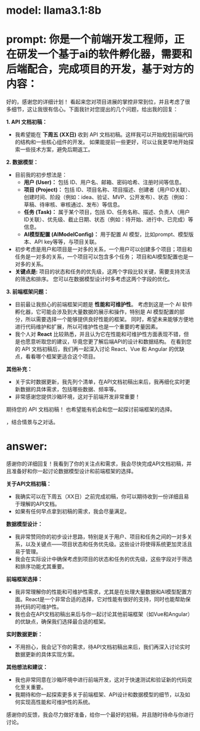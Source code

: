# model: llama3.1:8b
# prompt: 你是一个前端开发工程师，正在研发一个基于ai的软件孵化器，需要和后端配合，完成项目的开发，基于对方的内容：
好的，感谢您的详细计划！ 看起来您对项目进展的掌控非常到位，并且考虑了很多细节，这让我很有信心。下面我针对您提出的几个问题，给出我的回复：

**1. API 文档初稿：**

*   我希望能在 **下周五 (XX日)** 收到 API 文档初稿。这样我可以开始规划前端代码的结构和一些核心组件的开发。 如果能提前一些更好，可以让我更早地开始探索一些技术方案，避免后期返工。

**2. 数据模型：**

*   目前我的初步想法是：
    *   **用户 (User)：**  包括 ID、用户名、邮箱、密码哈希、注册时间等信息。 
    *   **项目 (Project)：** 包括 ID、项目名称、项目描述、创建者（用户ID关联）、创建时间、阶段（例如：idea、验证、MVP、公开发布）、状态（例如：草稿、待审核、审核通过、发布）等信息。
    *   **任务 (Task)：**  属于某个项目，包括 ID、任务名称、描述、负责人（用户ID关联）、优先级、截止日期、状态（例如：待开始、进行中、已完成）等信息。
    *   **AI模型配置 (AIModelConfig)：** 用于配置 AI 模型，比如prompt、模型版本、API key等等，与项目关联。
*   初步考虑是用户和项目是一对多的关系，一个用户可以创建多个项目；项目和任务是一对多的关系，一个项目可以包含多个任务； 项目和AI模型配置也是一对多的关系。
*   **关键点是:** 项目的状态和任务的优先级，这两个字段比较关键，需要支持灵活的筛选和排序。 您可以在数据模型设计时多考虑这两个字段的优化。

**3. 前端框架问题：**

*   目前最让我担心的前端框架问题是 **性能和可维护性**。 考虑到这是一个 AI 软件孵化器，它可能会涉及到大量数据的展示和操作，特别是 AI 模型配置的部分，所以需要选择一个能够提供良好性能的框架。 同时，希望未来能够方便地进行代码维护和扩展，所以可维护性也是一个重要的考量因素。 
*   我个人对 **React** 比较熟悉，并且认为它在性能和可维护性方面表现不错，但是也愿意听取您的建议，毕竟您更了解后端API的设计和数据结构。 在看到您的 API 文档初稿后，我们再一起深入讨论 React、Vue 和 Angular 的优缺点，看看哪个框架更适合这个项目。

**其他补充：**

*   关于实时数据更新，我先列个清单，在API文档初稿出来后，我再细化实时更新数据的具体需求，包括哪些数据、频率等。 
*   非常感谢您提供沙箱环境，这对于前端开发非常重要！

期待您的 API 文档初稿！ 也希望能有机会和您一起探讨前端框架的选择。

，结合情景与之对话。
# answer: 
 感谢你的详细回复！我看到了你的关注点和需求，我会尽快完成API文档初稿，并且准备好和你一起讨论数据模型设计和前端框架的选择。

**关于API文档初稿：**

*   我确实可以在下周五（XX日）之前完成初稿，你可以期待收到一份详细且易于理解的API文档。
*   如果有任何早点拿到初稿的需求，我会尽量满足。

**数据模型设计：**

*   我非常赞同你的初步设计思路，特别是关于用户、项目和任务之间的一对多关系，以及关键点——项目状态和任务优先级。这些设计将使得系统更加灵活且易于管理。
*   我会在实际设计中确保考虑到项目的状态和任务的优先级，这些字段对于筛选和排序功能尤其重要。

**前端框架选择：**

*   我非常理解你的性能和可维护性需求，尤其是在处理大量数据和AI模型配置方面。React是一个非常合适的选择，它对性能有很好的支持，同时也能帮助保持代码的可维护性。
*   我也会在API文档初稿出来后与你一起讨论其他前端框架（如Vue和Angular）的优缺点，确保我们选择最合适的框架。

**实时数据更新：**

*   不用担心，我会记下你的需求，待API文档初稿出来后，我们再深入讨论实时数据更新的具体实现方案。

**其他想法和建议：**

*   我也非常同意在沙箱环境中进行前端开发，这对于快速测试和验证新的代码变化至关重要。
*   我期待和你一起探索更多关于前端框架、API设计和数据模型的细节，以及如何实现高性能和可维护性的系统。

感谢你的反馈，我会尽力做好准备，给你一个最好的初稿，并且随时待命与你进行讨论。
